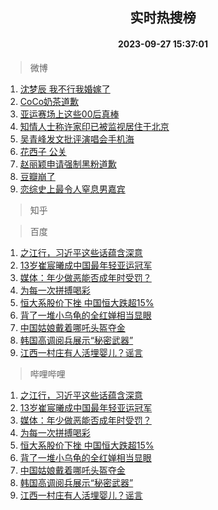 <div align="center"><h2>实时热搜榜</h2><h4>2023-09-27 15:37:01</h4></div>

> 微博  

1. [沈梦辰 我不行我婚嫁了](https://s.weibo.com/weibo?q=%E6%B2%88%E6%A2%A6%E8%BE%B0%20%E6%88%91%E4%B8%8D%E8%A1%8C%E6%88%91%E5%A9%9A%E5%AB%81%E4%BA%86&t=31&band_rank=1&Refer=top)<br />
2. [CoCo奶茶道歉](https://s.weibo.com/weibo?q=%23CoCo%E5%A5%B6%E8%8C%B6%E9%81%93%E6%AD%89%23&t=31&band_rank=2&Refer=top)<br />
3. [亚运赛场上这些00后真棒](https://s.weibo.com/weibo?q=%23%E4%BA%9A%E8%BF%90%E8%B5%9B%E5%9C%BA%E4%B8%8A%E8%BF%99%E4%BA%9B00%E5%90%8E%E7%9C%9F%E6%A3%92%23&t=31&band_rank=3&Refer=top)<br />
4. [知情人士称许家印已被监视居住于北京](https://s.weibo.com/weibo?q=%23%E7%9F%A5%E6%83%85%E4%BA%BA%E5%A3%AB%E7%A7%B0%E8%AE%B8%E5%AE%B6%E5%8D%B0%E5%B7%B2%E8%A2%AB%E7%9B%91%E8%A7%86%E5%B1%85%E4%BD%8F%E4%BA%8E%E5%8C%97%E4%BA%AC%23&t=31&band_rank=4&Refer=top)<br />
5. [吴青峰发文批评演唱会手机海](https://s.weibo.com/weibo?q=%23%E5%90%B4%E9%9D%92%E5%B3%B0%E5%8F%91%E6%96%87%E6%89%B9%E8%AF%84%E6%BC%94%E5%94%B1%E4%BC%9A%E6%89%8B%E6%9C%BA%E6%B5%B7%23&t=31&band_rank=5&Refer=top)<br />
6. [花西子 公关](https://s.weibo.com/weibo?q=%E8%8A%B1%E8%A5%BF%E5%AD%90%20%E5%85%AC%E5%85%B3&t=31&band_rank=6&Refer=top)<br />
7. [赵丽颖申请强制黑粉道歉](https://s.weibo.com/weibo?q=%23%E8%B5%B5%E4%B8%BD%E9%A2%96%E7%94%B3%E8%AF%B7%E5%BC%BA%E5%88%B6%E9%BB%91%E7%B2%89%E9%81%93%E6%AD%89%23&t=31&band_rank=7&Refer=top)<br />
8. [豆瓣崩了](https://s.weibo.com/weibo?q=%E8%B1%86%E7%93%A3%E5%B4%A9%E4%BA%86&t=31&band_rank=8&Refer=top)<br />
9. [恋综史上最令人窒息男嘉宾](https://s.weibo.com/weibo?q=%23%E6%81%8B%E7%BB%BC%E5%8F%B2%E4%B8%8A%E6%9C%80%E4%BB%A4%E4%BA%BA%E7%AA%92%E6%81%AF%E7%94%B7%E5%98%89%E5%AE%BE%23&t=31&band_rank=9&Refer=top)<br />

> 知乎  


> 百度  

1. [之江行，习近平这些话蕴含深意](https://www.baidu.com/s?wd=%E4%B9%8B%E6%B1%9F%E8%A1%8C%EF%BC%8C%E4%B9%A0%E8%BF%91%E5%B9%B3%E8%BF%99%E4%BA%9B%E8%AF%9D%E8%95%B4%E5%90%AB%E6%B7%B1%E6%84%8F&sa=fyb_news&rsv_dl=fyb_news)<br />
2. [13岁崔宸曦成中国最年轻亚运冠军](https://www.baidu.com/s?wd=13%E5%B2%81%E5%B4%94%E5%AE%B8%E6%9B%A6%E6%88%90%E4%B8%AD%E5%9B%BD%E6%9C%80%E5%B9%B4%E8%BD%BB%E4%BA%9A%E8%BF%90%E5%86%A0%E5%86%9B&sa=fyb_news&rsv_dl=fyb_news)<br />
3. [媒体：年少做恶能否成年时受罚？](https://www.baidu.com/s?wd=%E5%AA%92%E4%BD%93%EF%BC%9A%E5%B9%B4%E5%B0%91%E5%81%9A%E6%81%B6%E8%83%BD%E5%90%A6%E6%88%90%E5%B9%B4%E6%97%B6%E5%8F%97%E7%BD%9A%EF%BC%9F&sa=fyb_news&rsv_dl=fyb_news)<br />
4. [为每一次拼搏喝彩](https://www.baidu.com/s?wd=%E4%B8%BA%E6%AF%8F%E4%B8%80%E6%AC%A1%E6%8B%BC%E6%90%8F%E5%96%9D%E5%BD%A9&sa=fyb_news&rsv_dl=fyb_news)<br />
5. [恒大系股价下挫 中国恒大跌超15%](https://www.baidu.com/s?wd=%E6%81%92%E5%A4%A7%E7%B3%BB%E8%82%A1%E4%BB%B7%E4%B8%8B%E6%8C%AB+%E4%B8%AD%E5%9B%BD%E6%81%92%E5%A4%A7%E8%B7%8C%E8%B6%8515%25&sa=fyb_news&rsv_dl=fyb_news)<br />
6. [背了一堆小乌龟的全红婵相当显眼](https://www.baidu.com/s?wd=%E8%83%8C%E4%BA%86%E4%B8%80%E5%A0%86%E5%B0%8F%E4%B9%8C%E9%BE%9F%E7%9A%84%E5%85%A8%E7%BA%A2%E5%A9%B5%E7%9B%B8%E5%BD%93%E6%98%BE%E7%9C%BC&sa=fyb_news&rsv_dl=fyb_news)<br />
7. [中国姑娘戴着哪吒头盔夺金](https://www.baidu.com/s?wd=%E4%B8%AD%E5%9B%BD%E5%A7%91%E5%A8%98%E6%88%B4%E7%9D%80%E5%93%AA%E5%90%92%E5%A4%B4%E7%9B%94%E5%A4%BA%E9%87%91&sa=fyb_news&rsv_dl=fyb_news)<br />
8. [韩国高调阅兵展示“秘密武器”](https://www.baidu.com/s?wd=%E9%9F%A9%E5%9B%BD%E9%AB%98%E8%B0%83%E9%98%85%E5%85%B5%E5%B1%95%E7%A4%BA%E2%80%9C%E7%A7%98%E5%AF%86%E6%AD%A6%E5%99%A8%E2%80%9D&sa=fyb_news&rsv_dl=fyb_news)<br />
9. [江西一村庄有人活埋婴儿？谣言](https://www.baidu.com/s?wd=%E6%B1%9F%E8%A5%BF%E4%B8%80%E6%9D%91%E5%BA%84%E6%9C%89%E4%BA%BA%E6%B4%BB%E5%9F%8B%E5%A9%B4%E5%84%BF%EF%BC%9F%E8%B0%A3%E8%A8%80&sa=fyb_news&rsv_dl=fyb_news)<br />

> 哔哩哔哩  

1. [之江行，习近平这些话蕴含深意](https://www.baidu.com/s?wd=%E4%B9%8B%E6%B1%9F%E8%A1%8C%EF%BC%8C%E4%B9%A0%E8%BF%91%E5%B9%B3%E8%BF%99%E4%BA%9B%E8%AF%9D%E8%95%B4%E5%90%AB%E6%B7%B1%E6%84%8F&sa=fyb_news&rsv_dl=fyb_news)<br />
2. [13岁崔宸曦成中国最年轻亚运冠军](https://www.baidu.com/s?wd=13%E5%B2%81%E5%B4%94%E5%AE%B8%E6%9B%A6%E6%88%90%E4%B8%AD%E5%9B%BD%E6%9C%80%E5%B9%B4%E8%BD%BB%E4%BA%9A%E8%BF%90%E5%86%A0%E5%86%9B&sa=fyb_news&rsv_dl=fyb_news)<br />
3. [媒体：年少做恶能否成年时受罚？](https://www.baidu.com/s?wd=%E5%AA%92%E4%BD%93%EF%BC%9A%E5%B9%B4%E5%B0%91%E5%81%9A%E6%81%B6%E8%83%BD%E5%90%A6%E6%88%90%E5%B9%B4%E6%97%B6%E5%8F%97%E7%BD%9A%EF%BC%9F&sa=fyb_news&rsv_dl=fyb_news)<br />
4. [为每一次拼搏喝彩](https://www.baidu.com/s?wd=%E4%B8%BA%E6%AF%8F%E4%B8%80%E6%AC%A1%E6%8B%BC%E6%90%8F%E5%96%9D%E5%BD%A9&sa=fyb_news&rsv_dl=fyb_news)<br />
5. [恒大系股价下挫 中国恒大跌超15%](https://www.baidu.com/s?wd=%E6%81%92%E5%A4%A7%E7%B3%BB%E8%82%A1%E4%BB%B7%E4%B8%8B%E6%8C%AB+%E4%B8%AD%E5%9B%BD%E6%81%92%E5%A4%A7%E8%B7%8C%E8%B6%8515%25&sa=fyb_news&rsv_dl=fyb_news)<br />
6. [背了一堆小乌龟的全红婵相当显眼](https://www.baidu.com/s?wd=%E8%83%8C%E4%BA%86%E4%B8%80%E5%A0%86%E5%B0%8F%E4%B9%8C%E9%BE%9F%E7%9A%84%E5%85%A8%E7%BA%A2%E5%A9%B5%E7%9B%B8%E5%BD%93%E6%98%BE%E7%9C%BC&sa=fyb_news&rsv_dl=fyb_news)<br />
7. [中国姑娘戴着哪吒头盔夺金](https://www.baidu.com/s?wd=%E4%B8%AD%E5%9B%BD%E5%A7%91%E5%A8%98%E6%88%B4%E7%9D%80%E5%93%AA%E5%90%92%E5%A4%B4%E7%9B%94%E5%A4%BA%E9%87%91&sa=fyb_news&rsv_dl=fyb_news)<br />
8. [韩国高调阅兵展示“秘密武器”](https://www.baidu.com/s?wd=%E9%9F%A9%E5%9B%BD%E9%AB%98%E8%B0%83%E9%98%85%E5%85%B5%E5%B1%95%E7%A4%BA%E2%80%9C%E7%A7%98%E5%AF%86%E6%AD%A6%E5%99%A8%E2%80%9D&sa=fyb_news&rsv_dl=fyb_news)<br />
9. [江西一村庄有人活埋婴儿？谣言](https://www.baidu.com/s?wd=%E6%B1%9F%E8%A5%BF%E4%B8%80%E6%9D%91%E5%BA%84%E6%9C%89%E4%BA%BA%E6%B4%BB%E5%9F%8B%E5%A9%B4%E5%84%BF%EF%BC%9F%E8%B0%A3%E8%A8%80&sa=fyb_news&rsv_dl=fyb_news)<br />
